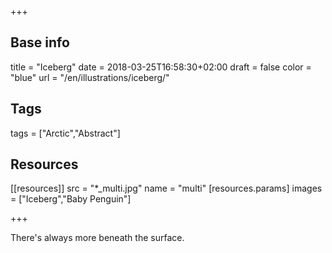 +++

## Base info
title = "Iceberg"
date = 2018-03-25T16:58:30+02:00
draft = false
color = "blue"
url = "/en/illustrations/iceberg/"

## Tags
tags = ["Arctic","Abstract"]

## Resources
[[resources]]
  src = "*_multi.jpg"
  name = "multi"
 [resources.params]
    images = ["Iceberg","Baby Penguin"]

+++

There's always more beneath the surface. 
